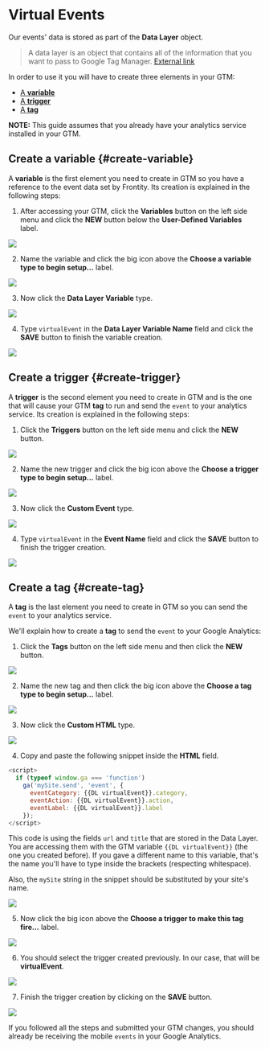 # Virtual Events

Our events' data is stored as part of the **Data Layer** object.

> A data layer is an object that contains all of the information that you want to pass to Google Tag Manager. [External link](https://developers.google.com/tag-manager/devguide#adding-data-layer-variables-to-a-page)

In order to use it you will have to create three elements in your GTM:

* [A **variable**](google-tag-manager-events.md#create-variable)
* [A **trigger**](google-tag-manager-events.md#create-trigger)
* [A **tag**](google-tag-manager-events.md#create-tag)

**NOTE:** This guide assumes that you already have your analytics service installed in your GTM.

## Create a variable {#create-variable}

A **variable** is the first element you need to create in GTM so you have a reference to the event data set by Frontity. Its creation is explained in the following steps:

1. After accessing your GTM, click the **Variables** button on the left side menu and click the **NEW** button below the **User-Defined Variables** label.

![](../../.gitbook/assets/gtm_pageview_new_variable.png)

2. Name the variable and click the big icon above the **Choose a variable type to begin setup...** label.

![](../../.gitbook/assets/gtm_event_name_variable.png)

3. Now click the **Data Layer Variable** type.

![](../../.gitbook/assets/gtm_variable_type.png)

4. Type `virtualEvent` in the **Data Layer Variable Name** field and click the **SAVE** button to finish the variable creation.

![](../../.gitbook/assets/gtm_event_save_variable.png)

## Create a trigger {#create-trigger}

A **trigger** is the second element you need to create in GTM and is the one that will cause your GTM **tag** to run and send the `event` to your analytics service. Its creation is explained in the following steps:

1. Click the **Triggers** button on the left side menu and click the **NEW** button.

![](../../.gitbook/assets/gtm_pageview_new_trigger.png)

2. Name the new trigger and click the big icon above the **Choose a trigger type to begin setup...** label.

![](../../.gitbook/assets/gtm_event_name_trigger.png)

3. Now click the **Custom Event** type.

![](../../.gitbook/assets/gtm_trigger_type.png)

4. Type `virtualEvent` in the **Event Name** field and click the **SAVE** button to finish the trigger creation.

![](../../.gitbook/assets/gtm_event_save_trigger.png)

## Create a tag {#create-tag}

A **tag** is the last element you need to create in GTM so you can send the `event` to your analytics service.

We'll explain how to create a **tag** to send the `event` to your Google Analytics:

1. Click the **Tags** button on the left side menu and then click the **NEW** button.

![](../../.gitbook/assets/gtm_pageview_new_tag.png)

2. Name the new tag and then click the big icon above the **Choose a tag type to begin setup...** label.

![](../../.gitbook/assets/gtm_event_name_tag.png)

3. Now click the **Custom HTML** type.

![](../../.gitbook/assets/gtm_tag_type.png)

4. Copy and paste the following snippet inside the **HTML** field.

```javascript
<script>
  if (typeof window.ga === 'function')
    ga('mySite.send', 'event', {
      eventCategory: {{DL virtualEvent}}.category,
      eventAction: {{DL virtualEvent}}.action,
      eventLabel: {{DL virtualEvent}}.label
    });
</script>
```

This code is using the fields `url` and `title` that are stored in the Data Layer. You are accessing them with the GTM variable `{{DL virtualEvent}}` \(the one you created before\). If you gave a different name to this variable, that's the name you'll have to type inside the brackets \(respecting whitespace\).

Also, the `mySite` string in the snippet should be substituted by your site's name.

![](../../.gitbook/assets/google_tag_manager.png)

5. Now click the big icon above the **Choose a trigger to make this tag fire...** label.

![](../../.gitbook/assets/gtm_event_triggers_menu.png)

6. You should select the trigger created previously. In our case, that will be **virtualEvent**.

![](../../.gitbook/assets/gtm_event_choose_trigger.png)

7. Finish the trigger creation by clicking on the **SAVE** button.

![](../../.gitbook/assets/gtm_event_save_tag.png)

If you followed all the steps and submitted your GTM changes, you should already be receiving the mobile `events` in your Google Analytics.

